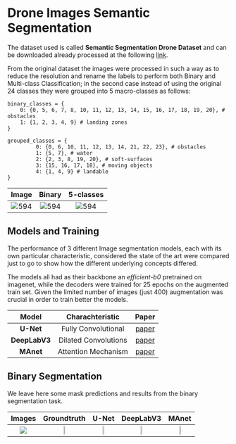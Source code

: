 # Drone Images Semantic Segmentation

The dataset used is called **Semantic Segmentation Drone Dataset** and can be downloaded already processed at the following [link](https://www.kaggle.com/datasets/santurini/semantic-segmentation-drone-dataset).

From the original dataset the images were processed in such a way as to reduce the resolution and rename the labels to perform both Binary and Multi-class Classification; in the second case instead of using the original 24 classes they were grouped into 5 macro-classes as follows:

```
binary_classes = {
	0: {0, 5, 6, 7, 8, 10, 11, 12, 13, 14, 15, 16, 17, 18, 19, 20}, # obstacles
	1: {1, 2, 3, 4, 9} # landing zones
}

grouped_classes = {
         0: {0, 6, 10, 11, 12, 13, 14, 21, 22, 23}, # obstacles
         1: {5, 7}, # water
         2: {2, 3, 8, 19, 20}, # soft-surfaces
         3: {15, 16, 17, 18}, # moving objects
         4: {1, 4, 9} # landable
}
```
|Image|Binary|5-classes|
|:-------------------------:|:-------------------------:|:-------------------------:|
|![594](https://user-images.githubusercontent.com/91251307/206544548-2b0853c4-dc8b-4297-ae6d-02fd6994dd15.png)|![594](https://user-images.githubusercontent.com/91251307/206544587-3924f5a2-82ca-4eed-9ee2-60b3cf7d6fe2.png)|![594](https://user-images.githubusercontent.com/91251307/206543843-ceee696c-0d99-4e93-bba4-6626261da18d.png)|

## Models and Training
The performance of 3 different Image segmentation models, each with its own particular characteristic, considered the state of the art were compared just to go to show how the different underlying concepts differed.

The models all had as their backbone an _efficient-b0_ pretrained on imagenet, while the decoders were trained for 25 epochs on the augmented train set. Given the limited number of images (just 400) augmentation was crucial in order to train better the models.

|Model|Charachteristic|Paper|
|:-------------------------:|:-------------------------:|:-------------------------:|
|**U-Net**|Fully Convolutional|[paper](https://arxiv.org/pdf/1505.04597.pdf)|
|**DeepLabV3**|Dilated Convolutions|[paper](https://arxiv.org/pdf/1706.05587v3.pdf)|
|**MAnet**|Attention Mechanism|[paper](https://arxiv.org/pdf/2009.02130.pdf)|

## Binary Segmentation
We leave here some mask predictions and results from the binary segmentation task.

|Images|Groundtruth|U-Net|DeepLabV3|MAnet|
|:-------------------------:|:-------------------------:|:-------------------------:|:-------------------------:|:-------------------------:|
|<img src="https://user-images.githubusercontent.com/91251307/206849683-1d5add75-6144-4a77-8307-ac33529e2e2a.png">|<img src="https://user-images.githubusercontent.com/91251307/206849703-3817de45-cdf3-4b30-9a6a-527c3968b5ed.png" width="18%">|<img src="https://user-images.githubusercontent.com/91251307/206849709-7ca86dcc-1c12-41ce-9ccd-6b6715988266.png" width="18%">|<img src="https://user-images.githubusercontent.com/91251307/206849717-cffa3c84-1f59-4e18-ad9e-6570b1f975eb.png" width="18%">|<img src="https://user-images.githubusercontent.com/91251307/206849733-72783a38-68e6-402f-bc0b-a295ee7ed389.png" width="18%">|



